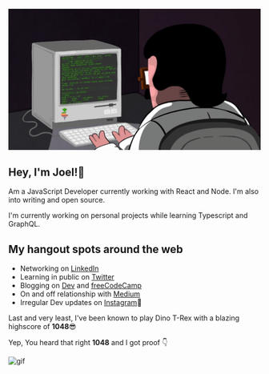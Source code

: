 ![gif](programming.gif)

## Hey, I'm Joel!👋

Am a JavaScript Developer currently working with React and Node. I'm also into writing and open source.

I'm currently working on personal projects while learning Typescript and GraphQL.

## My hangout spots around the web

- Networking on [LinkedIn](https://linkedin.com/in/codingknite)
- Learning in public on [Twitter](https://twitter.com/CodingKnite)
- Blogging on [Dev](https://dev.to/codingknite) and [freeCodeCamp](https://freecodecamp.org/news/author/codingknite)
- On and off relationship with [Medium](https://medium.com/@codingknite)
- Irregular Dev updates on [Instagram](https://instagram.com/codingknite)🤪

Last and very least, I've been known to play Dino T-Rex with a blazing highscore of **1048**😎

Yep, You heard that right **1048** and I got proof 👇

![gif](readme.gif)
